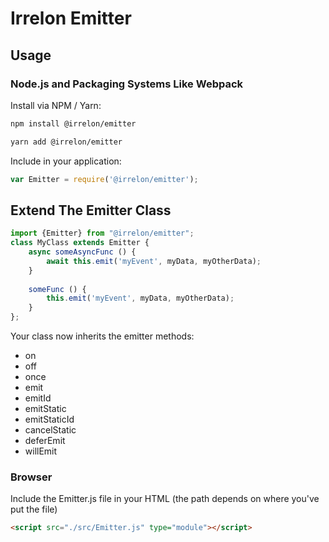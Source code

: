 # Irrelon Emitter

## Usage

### Node.js and Packaging Systems Like Webpack
Install via NPM / Yarn:

```bash
npm install @irrelon/emitter
```

```bash
yarn add @irrelon/emitter
```

Include in your application:

```js
var Emitter = require('@irrelon/emitter');
```

## Extend The Emitter Class

```js
import {Emitter} from "@irrelon/emitter";
class MyClass extends Emitter {
	async someAsyncFunc () {
		await this.emit('myEvent', myData, myOtherData);
	}
	
	someFunc () {
		this.emit('myEvent', myData, myOtherData);
	}
};
```

Your class now inherits the emitter methods:

* on
* off
* once
* emit
* emitId
* emitStatic
* emitStaticId
* cancelStatic
* deferEmit
* willEmit

### Browser
Include the Emitter.js file in your HTML (the path depends on where you've put the file)

```html
<script src="./src/Emitter.js" type="module"></script>
```

